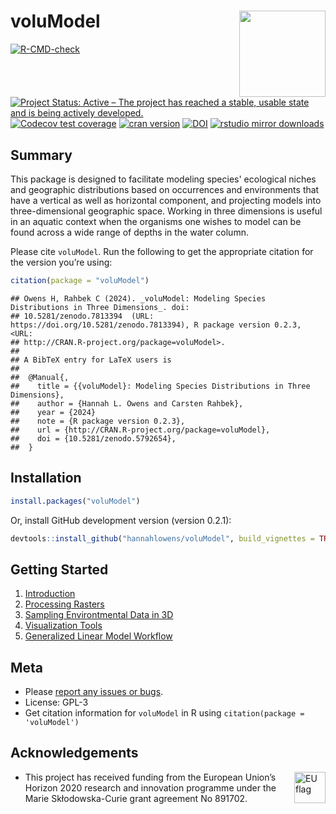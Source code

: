 # voluModel <img src="man/figures/logo.png" align="right" height="138" />

<!-- badges: start -->

[![R-CMD-check](https://github.com/hannahlowens/voluModel/workflows/R-CMD-check/badge.svg)](https://github.com/hannahlowens/voluModel/actions)
[![Project Status: Active – The project has reached a stable, usable state and is being actively developed.](https://www.repostatus.org/badges/latest/active.svg)](https://www.repostatus.org/#active)
[![Codecov test coverage](https://codecov.io/gh/hannahlowens/voluModel/branch/main/graph/badge.svg)](https://codecov.io/gh/hannahlowens/voluModel?branch=main)
[![cran version](https://www.r-pkg.org/badges/version/voluModel)](https://cran.r-project.org/package=voluModel)
[![DOI](https://zenodo.org/badge/DOI/10.5281/zenodo.5792654.svg)](https://doi.org/10.5281/zenodo.5792654)
[![rstudio mirror downloads](https://cranlogs.r-pkg.org/badges/voluModel)](https://github.com/r-hub/cranlogs.app)

<!-- badges: end -->

## Summary

This package is designed to facilitate modeling species' ecological niches
and geographic distributions based on occurrences and environments that 
have a vertical as well as horizontal component, and projecting models into 
three-dimensional geographic space. Working in three dimensions is useful in 
an aquatic context when the organisms one wishes to model can be found across 
a wide range of depths in the water column.

Please cite `voluModel`. Run the following to get the appropriate
citation for the version you’re using:

```r 
citation(package = "voluModel")
```
    ## Owens H, Rahbek C (2024). _voluModel: Modeling Species Distributions in Three Dimensions_. doi:
    ## 10.5281/zenodo.7813394  (URL: https://doi.org/10.5281/zenodo.7813394), R package version 0.2.3, <URL:
    ## http://CRAN.R-project.org/package=voluModel>.
    ##
    ## A BibTeX entry for LaTeX users is
    ##
    ##  @Manual{,
    ##    title = {{voluModel}: Modeling Species Distributions in Three Dimensions},
    ##    author = {Hannah L. Owens and Carsten Rahbek},
    ##    year = {2024}
    ##    note = {R package version 0.2.3},
    ##    url = {http://CRAN.R-project.org/package=voluModel},
    ##    doi = {10.5281/zenodo.5792654},
    ##  }


## Installation


``` r
install.packages("voluModel")
```

Or, install GitHub development version (version 0.2.1):

``` r
devtools::install_github("hannahlowens/voluModel", build_vignettes = TRUE)
```

## Getting Started

1. [Introduction](https://hannahlowens.github.io/voluModel/articles/a_Introduction.html)
2. [Processing Rasters](https://hannahlowens.github.io/voluModel/articles/b_RasterProcessing.html)
3. [Sampling Environtmental Data in 3D](https://hannahlowens.github.io/voluModel/articles/c_DataSampling.html)
4. [Visualization Tools](https://hannahlowens.github.io/voluModel/articles/d_Visualization.html)
5. [Generalized Linear Model Workflow](https://hannahlowens.github.io/voluModel/articles/e_GLMWorkflow.html)

## Meta

-   Please [report any issues or
    bugs](https://github.com/hannahlowens/voluModel/issues).
-   License: GPL-3
-   Get citation information for `voluModel` in R using
    `citation(package = 'voluModel')`
    
## Acknowledgements

<img src="http://upload.wikimedia.org/wikipedia/commons/thumb/b/b7/Flag_of_Europe.svg/383px-Flag_of_Europe.svg.png" alt="EU flag" align="right" height="50" />

- This project has received funding from the European Union’s Horizon 2020 research and innovation programme under the Marie Skłodowska-Curie grant agreement No 891702. 
